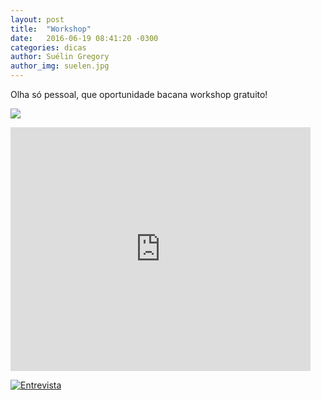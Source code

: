 ```yaml
---
layout: post
title:  "Workshop"
date:   2016-06-19 08:41:20 -0300
categories: dicas
author: Suélin Gregory
author_img: suelen.jpg
---
```


Olha só pessoal, que oportunidade bacana workshop gratuito!

![](http://www.alessandrostein.com/blog-fashion-hug/images/posts/sumetalnox.png)

<iframe  title="YouTube video player" width="480" height="390" src="https://www.youtube.com/watch?v=c7hzioe3uwg&feature=youtu.be" frameborder="0" allowfullscreen></iframe>

[![Entrevista](http://www.alessandrostein.com/blog-fashion-hug/images/posts/imagem-video.PNG)](https://www.youtube.com/watch?v=c7hzioe3uwg&feature=youtu.be)
